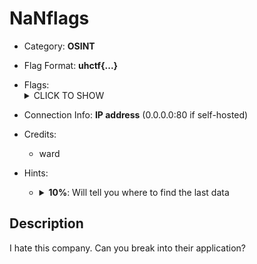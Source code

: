 # NaNflags

<!-- crypto, forensics, osint, reversing, stegano, websec, misc -->
* Category: **OSINT**

<!-- * "uhctf{...}": must match regex "uhctf{([a-z0-9]+-)*[0-9a-f]{6}}" -->
<!-- * "free-form": anything goes, mention in description what to look for -->
* Flag Format: **uhctf{...}**

<!-- {{FLAG_TYPE}} can be "static" or "regex" -->
* Flags: <details><summary>CLICK TO SHOW</summary><ul><ul>
<li>uhctf{no-six-flags-here-only-this-1-c6aadda}</li>
</ul></ul></details>

* Connection Info: **IP address** (0.0.0.0:80 if self-hosted)

* Credits:
    * ward

* Hints: <ul><ul>
<li><details>
    <summary><strong>10%</strong>: Will tell you where to find the last data</summary>
    Thanks for solving this challenge. Hit like, subscribe and ring the bell!
</details></li>
</ul></ul>

## Description

I hate this company. Can you break into their application?

